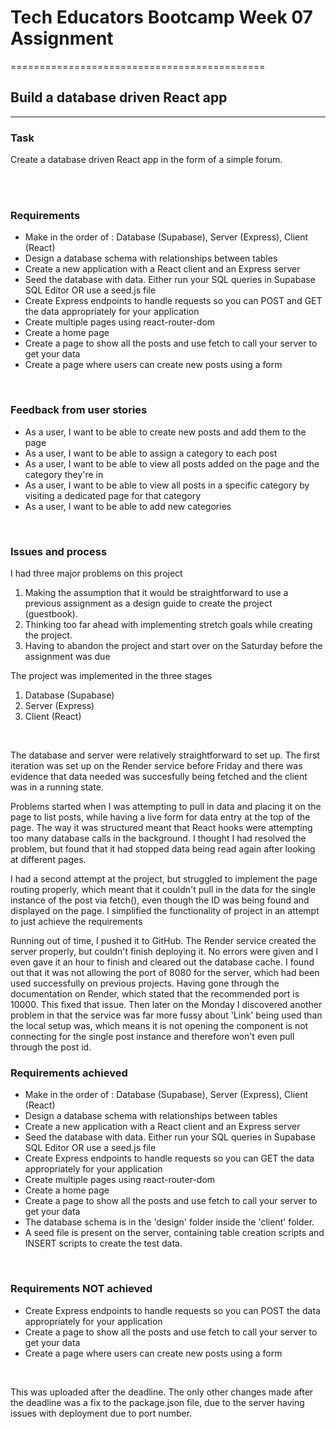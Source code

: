 # Tech Educators Bootcamp Week 07 Assignment
============================================

## Build a database driven React app
------------------------------------

### Task

Create a database driven React app in the form of a simple forum.

<br>
<br>

### Requirements

- Make in the order of : Database (Supabase), Server (Express), Client (React)
- Design a database schema with relationships between tables
- Create a new application with a React client and an Express server
- Seed the database with data. Either run your SQL queries in Supabase SQL Editor OR use a seed.js file
- Create Express endpoints to handle requests so you can POST and GET the data appropriately for your application
- Create multiple pages using react-router-dom
- Create a home page
- Create a page to show all the posts and use fetch to call your server to get your data
- Create a page where users can create new posts using a form


<br>

### Feedback from user stories


- As a user, I want to be able to create new posts and add them to the page
- As a user, I want to be able to assign a category to each post
- As a user, I want to be able to view all posts added on the page and the category they're in
- As a user, I want to be able to view all posts in a specific category by visiting a dedicated page for that category
- As a user, I want to be able to add new categories
<br>


### Issues and process

I had three major problems on this project

1. Making the assumption that it would be straightforward to use a previous assignment as a design guide to create the project (guestbook).
2. Thinking too far ahead with implementing stretch goals while creating the project.
3. Having to abandon the project and start over on the Saturday before the assignment was due


The project was implemented in the three stages

1. Database (Supabase)
2. Server (Express) 
3. Client (React)
<br>

The database and server were relatively straightforward to set up.
The first iteration was set up on the Render service before Friday and there was evidence that data needed was succesfully being fetched and the client was in a running state.

Problems started when I was attempting to pull in data and placing it on the page to list posts, while having a live form for data entry at the top of the page. The way it was structured meant that React hooks were attempting too many database calls in the background. I thought I had resolved the problem, but found that it had stopped data being read again after looking at different pages. 

I had a second attempt at the project, but struggled to implement the page routing properly, which meant that it couldn't pull in the data for the single instance of the post via fetch(), even though the ID was being found and displayed on the page. I simplified the functionality of project in an attempt to just achieve the requirements

Running out of time, I pushed it to GitHub. The Render service created the server properly, but couldn't finish deploying it. No errors were given and I even gave it an hour to finish and cleared out the database cache. I found out that it was not allowing the port of 8080 for the server, which had been used successfully on previous projects. Having gone through the documentation on Render, which stated that the recommended port is 10000. This fixed that issue.
Then later on the Monday I discovered another problem in that the service was far more fussy about 'Link' being used than the local setup was, which means it is not opening the component is not connecting for the single post instance and therefore won't even pull through the post id.


### Requirements achieved

- Make in the order of : Database (Supabase), Server (Express), Client (React)
- Design a database schema with relationships between tables
- Create a new application with a React client and an Express server
- Seed the database with data. Either run your SQL queries in Supabase SQL Editor OR use a seed.js file
- Create Express endpoints to handle requests so you can GET the data appropriately for your application
- Create multiple pages using react-router-dom
- Create a home page
- Create a page to show all the posts and use fetch to call your server to get your data
- The database schema is in the 'design' folder inside the 'client' folder.
- A seed file is present on the server, containing table creation scripts and INSERT scripts to create the test data.
<br>

### Requirements NOT achieved

- Create Express endpoints to handle requests so you can POST the data appropriately for your application
- Create a page to show all the posts and use fetch to call your server to get your data
- Create a page where users can create new posts using a form
<br>

This was uploaded after the deadline.
The only other changes made after the deadline was a fix to the package.json file, due to the server having issues with deployment due to port number.
